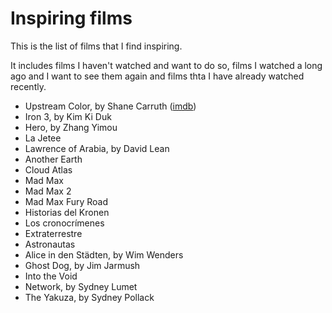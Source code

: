 # Inspiring films

This is the list of films that I find inspiring.

It includes films I haven't watched and want to do so, films I watched a long ago and I want to see them again and films thta I have already watched recently.

  * Upstream Color, by Shane Carruth ([imdb](http://www.imdb.com/title/tt2084989/))
  * Iron 3, by Kim Ki Duk
  * Hero, by Zhang Yimou
  * La Jetee
  * Lawrence of Arabia, by David Lean
  * Another Earth
  * Cloud Atlas
  * Mad Max
  * Mad Max 2
  * Mad Max Fury Road
  * Historias del Kronen
  * Los cronocrímenes
  * Extraterrestre
  * Astronautas
  * Alice in den Städten, by Wim Wenders
  * Ghost Dog, by Jim Jarmush
  * Into the Void
  * Network, by Sydney Lumet
  * The Yakuza, by Sydney Pollack

